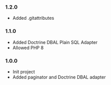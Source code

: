 ### 1.2.0

* Added .gitattributes

### 1.1.0

* Added Doctrine DBAL Plain SQL Adapter
* Allowed PHP 8

### 1.0.0

* Init project
* Added paginator and Doctrine DBAL adapter
